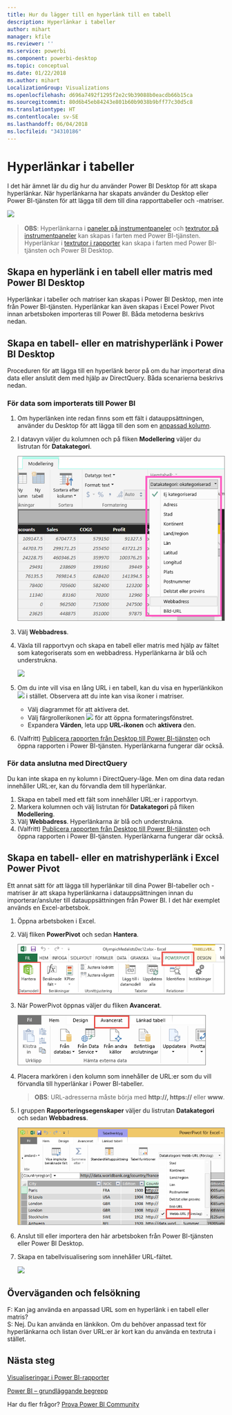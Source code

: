 ```yaml
---
title: Hur du lägger till en hyperlänk till en tabell
description: Hyperlänkar i tabeller
author: mihart
manager: kfile
ms.reviewer: ''
ms.service: powerbi
ms.component: powerbi-desktop
ms.topic: conceptual
ms.date: 01/22/2018
ms.author: mihart
LocalizationGroup: Visualizations
ms.openlocfilehash: d696a7492f1295f2e2c9b39088b0eacdb66b15ca
ms.sourcegitcommit: 80d6b45eb84243e801b60b9038b9bff77c30d5c8
ms.translationtype: HT
ms.contentlocale: sv-SE
ms.lasthandoff: 06/04/2018
ms.locfileid: "34310186"
---
```

# <a name="hyperlinks-in-tables"></a>Hyperlänkar i tabeller
I det här ämnet lär du dig hur du använder Power BI Desktop för att skapa hyperlänkar. När hyperlänkarna har skapats använder du Desktop eller Power BI-tjänsten för att lägga till dem till dina rapporttabeller och -matriser. 

![](media/power-bi-hyperlinks-in-tables/hyperlinkedtable.png)

> **OBS**: Hyperlänkarna i [paneler på instrumentpaneler](service-dashboard-edit-tile.md) och [textrutor på instrumentpaneler](service-dashboard-add-widget.md) kan skapas i farten med Power BI-tjänsten. Hyperlänkar i [textrutor i rapporter](service-add-hyperlink-to-text-box.md) kan skapa i farten med Power BI-tjänsten och Power BI Desktop.
> 
> 

## <a name="to-create-a-hyperlink-in-a-table-or-matrix-using-power-bi-desktop"></a>Skapa en hyperlänk i en tabell eller matris med Power BI Desktop
Hyperlänkar i tabeller och matriser kan skapas i Power BI Desktop, men inte från Power BI-tjänsten. Hyperlänkar kan även skapas i Excel Power Pivot innan arbetsboken importeras till Power BI. Båda metoderna beskrivs nedan.

## <a name="create-a-table-or-matrix-hyperlink-in-power-bi-desktop"></a>Skapa en tabell- eller en matrishyperlänk i Power BI Desktop
Proceduren för att lägga till en hyperlänk beror på om du har importerat dina data eller anslutit dem med hjälp av DirectQuery. Båda scenarierna beskrivs nedan.

### <a name="for-data-imported-into-power-bi"></a>För data som importerats till Power BI
1. Om hyperlänken inte redan finns som ett fält i datauppsättningen, använder du Desktop för att lägga till den som en [anpassad kolumn](desktop-common-query-tasks.md).
2. I datavyn väljer du kolumnen och på fliken **Modellering** väljer du listrutan för **Datakategori**.
   
    ![](media/power-bi-hyperlinks-in-tables/pbi_data_category.png)
3. Välj **Webbadress**.
4. Växla till rapportvyn och skapa en tabell eller matris med hjälp av fältet som kategoriserats som en webbadress. Hyperlänkarna är blå och understrukna.
   
    ![](media/power-bi-hyperlinks-in-tables/power-bi-table-with-hyperlinks2.png)
5. Om du inte vill visa en lång URL i en tabell, kan du visa en hyperlänkikon ![](media/power-bi-hyperlinks-in-tables/power-bi-hyperlink-icon.png) i stället. Observera att du inte kan visa ikoner i matriser.
   
   * Välj diagrammet för att aktivera det.
   * Välj färgrollerikonen ![](media/power-bi-hyperlinks-in-tables/power-bi-paintroller.png) för att öppna formateringsfönstret.
   * Expandera **Värden**, leta upp **URL-ikonen** och **aktivera** den.
6. (Valfritt) [Publicera rapporten från Desktop till Power BI-tjänsten](guided-learning/publishingandsharing.yml?tutorial-step=2) och öppna rapporten i Power BI-tjänsten. Hyperlänkarna fungerar där också.

### <a name="for-data-connected-with-directquery"></a>För data anslutna med DirectQuery
Du kan inte skapa en ny kolumn i DirectQuery-läge.  Men om dina data redan innehåller URL:er, kan du förvandla dem till hyperlänkar.

1. Skapa en tabell med ett fält som innehåller URL:er i rapportvyn.
2. Markera kolumnen och välj listrutan för **Datakategori** på fliken **Modellering**.
3. Välj **Webbadress**. Hyperlänkarna är blå och understrukna.
4. (Valfritt) [Publicera rapporten från Desktop till Power BI-tjänsten](guided-learning/publishingandsharing.yml?tutorial-step=2) och öppna rapporten i Power BI-tjänsten. Hyperlänkarna fungerar där också.

## <a name="create-a-table-or-matrix-hyperlink-in-excel-power-pivot"></a>Skapa en tabell- eller en matrishyperlänk i Excel Power Pivot
Ett annat sätt för att lägga till hyperlänkar till dina Power BI-tabeller och -matriser är att skapa hyperlänkarna i datauppsättningen innan du importerar/ansluter till datauppsättningen från Power BI. I det här exemplet används en Excel-arbetsbok.

1. Öppna arbetsboken i Excel.
2. Välj fliken **PowerPivot** och sedan **Hantera**.
   
   ![](media/power-bi-hyperlinks-in-tables/createhyperlinkinpowerpivot2.png)
3. När PowerPivot öppnas väljer du fliken **Avancerat**.
   
   ![](media/power-bi-hyperlinks-in-tables/createhyperlinkinpowerpivot3.png)
4. Placera markören i den kolumn som innehåller de URL:er som du vill förvandla till hyperlänkar i Power BI-tabeller.
   
   > **OBS**: URL-adresserna måste börja med **http://, https://** eller **www**.
   > 
   > 
5. I gruppen **Rapporteringsegenskaper** väljer du listrutan **Datakategori** och sedan **Webbadress**. 
   
   ![](media/power-bi-hyperlinks-in-tables/createhyperlinksnew.png)
6. Anslut till eller importera den här arbetsboken från Power BI-tjänsten eller Power BI Desktop.
7. Skapa en tabellvisualisering som innehåller URL-fältet.
   
   ![](media/power-bi-hyperlinks-in-tables/hyperlinksintables.gif)

## <a name="considerations-and-troubleshooting"></a>Överväganden och felsökning
F: Kan jag använda en anpassad URL som en hyperlänk i en tabell eller matris?    
S: Nej. Du kan använda en länkikon. Om du behöver anpassad text för hyperlänkarna och listan över URL:er är kort kan du använda en textruta i stället.


## <a name="next-steps"></a>Nästa steg
[Visualiseringar i Power BI-rapporter](power-bi-report-visualizations.md)

[Power BI – grundläggande begrepp](service-basic-concepts.md)

Har du fler frågor? [Prova Power BI Community](http://community.powerbi.com/)

